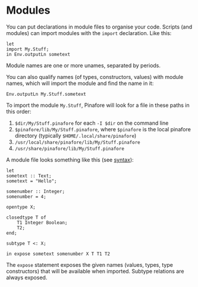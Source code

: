 # Modules

You can put declarations in module files to organise your code.
Scripts (and modules) can import modules with the `import` declaration.
Like this:

```pinafore
let
import My.Stuff;
in Env.outputLn sometext
```

Module names are one or more unames, separated by periods.

You can also qualify names (of types, constructors, values) with module names, which will import the module and find the name in it:

```pinafore
Env.outputLn My.Stuff.sometext
```

To import the module `My.Stuff`, Pinafore will look for a file in these paths in this order:

1. `$dir/My/Stuff.pinafore` for each `-I $dir` on the command line
2. `$pinafore/lib/My/Stuff.pinafore`, where `$pinafore` is the local pinafore directory (typically `$HOME/.local/share/pinafore`)
3. `/usr/local/share/pinafore/lib/My/Stuff.pinafore`
4. `/usr/share/pinafore/lib/My/Stuff.pinafore`

A module file looks something like this (see [syntax](syntax.md)):

```pinafore
let
sometext :: Text;
sometext = "Hello";

somenumber :: Integer;
somenumber = 4;

opentype X;

closedtype T of
    T1 Integer Boolean;
    T2;
end;

subtype T <: X;

in expose sometext somenumber X T T1 T2
```

The `expose` statement exposes the given names (values, types, type constructors) that will be available when imported.
Subtype relations are always exposed.
